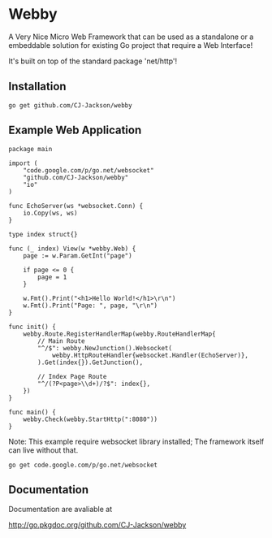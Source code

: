 # Webby

A Very Nice Micro Web Framework that can be used as a standalone or a embeddable solution
for existing Go project that require a Web Interface!

It's built on top of the standard package 'net/http'!

## Installation ##

	go get github.com/CJ-Jackson/webby
	
## Example Web Application ##

	package main

	import (
		"code.google.com/p/go.net/websocket"
		"github.com/CJ-Jackson/webby"
		"io"
	)

	func EchoServer(ws *websocket.Conn) {
		io.Copy(ws, ws)
	}

	type index struct{}

	func (_ index) View(w *webby.Web) {
		page := w.Param.GetInt("page")

		if page <= 0 {
			page = 1
		}

		w.Fmt().Print("<h1>Hello World!</h1>\r\n")
		w.Fmt().Print("Page: ", page, "\r\n")
	}

	func init() {
		webby.Route.RegisterHandlerMap(webby.RouteHandlerMap{
			// Main Route
			"^/$": webby.NewJunction().Websocket(
				webby.HttpRouteHandler{websocket.Handler(EchoServer)},
			).Get(index{}).GetJunction(),

			// Index Page Route
			"^/(?P<page>\\d+)/?$": index{},
		})
	}

	func main() {
		webby.Check(webby.StartHttp(":8080"))
	}


Note: This example require websocket library installed; The framework itself can live without that.

	go get code.google.com/p/go.net/websocket

## Documentation ##

Documentation are avaliable at

http://go.pkgdoc.org/github.com/CJ-Jackson/webby